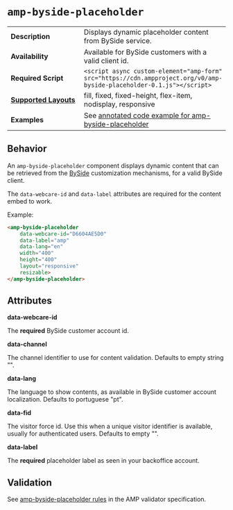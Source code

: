 <!--
Copyright 2018 The AMP HTML Authors. All Rights Reserved.

Licensed under the Apache License, Version 2.0 (the "License");
you may not use this file except in compliance with the License.
You may obtain a copy of the License at

      http://www.apache.org/licenses/LICENSE-2.0

Unless required by applicable law or agreed to in writing, software
distributed under the License is distributed on an "AS-IS" BASIS,
WITHOUT WARRANTIES OR CONDITIONS OF ANY KIND, either express or implied.
See the License for the specific language governing permissions and
limitations under the License.
-->

# <a name="`amp-byside-placeholder`"></a> `amp-byside-placeholder`

<table>
  <tr>
    <td width="40%"><strong>Description</strong></td>
    <td>Displays dynamic placeholder content from BySide service.</td>
  </tr>
  <tr>
    <td width="40%"><strong>Availability</strong></td>
    <td>Available for BySide customers with a valid client id.</td>
  </tr>
  <tr>
    <td width="40%"><strong>Required Script</strong></td>
    <td><code>&lt;script async custom-element="amp-form" src="https://cdn.ampproject.org/v0/amp-byside-placeholder-0.1.js">&lt;/script></code></td>
  </tr>
  <tr>
    <td class="col-fourty"><strong><a href="https://www.ampproject.org/docs/guides/responsive/control_layout.html">Supported Layouts</a></strong></td>
    <td>fill, fixed, fixed-height, flex-item, nodisplay, responsive</td>
  </tr>
  <tr>
    <td width="40%"><strong>Examples</strong></td>
    <td>See <a href="https://ampbyexample.com/components/amp-byside-placeholder/">annotated code example for amp-byside-placeholder</a></td>
  </tr>
</table>

## Behavior

An `amp-byside-placeholder` component displays dynamic content that can be retrieved from the [BySide](https://www.byside.com) customization mechanisms, for a valid BySide client.

The `data-webcare-id` and `data-label` attributes are required for the content embed to work.

Example:
```html
<amp-byside-placeholder
	data-webcare-id="D6604AE5D0"
	data-label="amp"
	data-lang="en"
	width="400"
	height="400"
	layout="responsive"
	resizable>
</amp-byside-placeholder>
```

## Attributes

**data-webcare-id**

The **required** BySide customer account id.

**data-channel**

The channel identifier to use for content validation. Defaults to empty string "".

**data-lang**

The language to show contents, as available in BySide customer account localization. Defaults to portuguese "pt".

**data-fid**

The visitor force id. Use this when a unique visitor identifier is available, usually for authenticated users. Defaults to empty "".

**data-label**

The **required** placeholder label as seen in your backoffice account.

## Validation
See [amp-byside-placeholder rules](https://github.com/ampproject/amphtml/blob/master/extensions/amp-byside-placeholder/validator-amp-byside-placeholder.protoascii) in the AMP validator specification.
